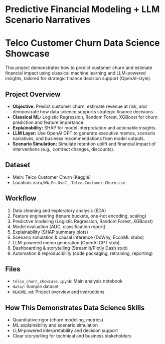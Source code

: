 # Predictive Financial Modeling + LLM Scenario Narratives

# Telco Customer Churn Data Science Showcase

This project demonstrates how to predict customer churn and estimate financial impact using classical machine learning and LLM-powered insights, tailored for strategic finance decision support (OpenAI-style).

## Project Overview
- **Objective:** Predict customer churn, estimate revenue at risk, and demonstrate how data science supports strategic finance decisions.
- **Classical ML:** Logistic Regression, Random Forest, XGBoost for churn prediction and feature importance.
- **Explainability:** SHAP for model interpretation and actionable insights.
- **LLM Layer:** Use OpenAI GPT to generate executive memos, scenario narratives, and business recommendations from model outputs.
- **Scenario Simulation:** Simulate retention uplift and financial impact of interventions (e.g., contract changes, discounts).

## Dataset
- Main: Telco Customer Churn (Kaggle)
- Location: `data/WA_Fn-UseC_-Telco-Customer-Churn.csv`

## Workflow
1. Data cleaning and exploratory analysis (EDA)
2. Feature engineering (tenure buckets, one-hot encoding, scaling)
3. Predictive modeling (Logistic Regression, Random Forest, XGBoost)
4. Model evaluation (AUC, classification report)
5. Explainability (SHAP summary plots)
6. Scenario simulation & causal inference (DoWhy, EconML stubs)
7. LLM-powered memo generation (OpenAI GPT stub)
8. Dashboarding & storytelling (Streamlit/Plotly Dash stub)
9. Automation & reproducibility (code packaging, retraining, reporting)

## Files
- `telco_churn_showcase.ipynb`: Main analysis notebook
- `data/`: Sample dataset
- `README.md`: Project overview and instructions

## How This Demonstrates Data Science Skills
- Quantitative rigor (churn modeling, metrics)
- ML explainability and scenario simulation
- LLM-powered interpretability and decision support
- Clear storytelling for technical and business stakeholders
